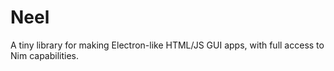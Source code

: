 # Neel
A tiny library for making Electron-like HTML/JS GUI apps, with full access to Nim capabilities.
